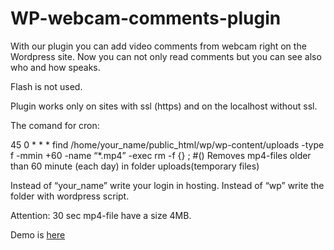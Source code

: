 # WP-webcam-comments-plugin
With our plugin you can add video comments from webcam right on the Wordpress site.
Now you can not only read comments but you can see also who and how speaks.

Flash is not used.

Plugin works only on sites with ssl (https) and on the localhost without ssl.

The comand for cron:

45 0 * * * find /home/your_name/public_html/wp/wp-content/uploads -type f -mmin +60 -name “*.mp4” -exec rm -f {} \; #() Removes mp4-files older than 60 minute (each day) in folder uploads(temporary files)

Instead of “your_name” write your login in hosting. Instead of “wp” write the folder with wordpress script.

Attention: 30 sec mp4-file have a size 4MB.

Demo is <a href="https://wikimoldia.org/wp/2019/03/23/wordpress-plagin-golosovaniya-za-kommentarii/">here</a>
